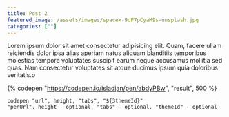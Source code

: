 ```yaml
---
title: Post 2
featured_image: /assets/images/spacex-9dF7pCyaM9s-unsplash.jpg
categories: [""]
---
```


Lorem ipsum dolor sit amet consectetur adipisicing elit. Quam, facere ullam reiciendis dolor ipsa alias aperiam natus aliquam blanditiis temporibus molestias tempore voluptates suscipit earum neque accusamus mollitia sed quas. Nam consectetur voluptates sit atque ducimus ipsum quia doloribus veritatis.o

{% codepen "https://codepen.io/isladjan/pen/abdyPBw", "result", 500 %}

```
codepen "url", height, "tabs", "${3themeId}"
"penUrl", height - optional, "tabs" - optional, "themeId" - optional
```
